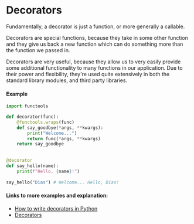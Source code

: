 # Decorators

Fundamentally, a decorator is just a function, or more generally a callable.

Decorators are special functions, because they take in some other function and they give us back a new function which can do something more than the function we passed in.

Decorators are very useful, because they allow us to very easily provide some additional functionality to many functions in our application. Due to their power and flexibility, they're used quite extensively in both the standard library modules, and third party libraries.

#### Example

```python
import functools

def decorator(func):
    @functools.wraps(func)
    def say_goodbye(*args, **kwargs):
    	print("Welcome...")
        return func(*args, **kwargs)
    return say_goodbye
    
    
@decorator
def say_hello(name):
    print(f"Hello, {name}!")
    
say_hello("Dias") # Welcome... Hello, Dias!
 ```
 
 #### Links to more examples and explanation:
 - [How to write decorators in Python](https://blog.tecladocode.com/decorators-in-python/)
 - [Decorators](https://blog.tecladocode.com/python-30-day-29-decorators/)